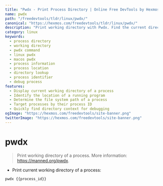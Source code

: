 ```yaml
---
title: "Pwdx - Print Process Directory | Online Free DevTools by Hexmos"
name: pwdx
path: "/freedevtools/tldr/linux/pwdx/"
canonical: "https://hexmos.com/freedevtools/tldr/linux/pwdx/"
description: "Print working directory with Pwdx. Find the current directory of any running process on your system. Free online tool, no registration required."
category: linux
keywords:
  - process directory
  - working directory
  - pwdx command
  - linux pwdx
  - macos pwdx
  - process information
  - process location
  - directory lookup
  - process identifier
  - debug process
features:
  - Display current working directory of a process
  - Identify the location of a running program
  - Determine the file system path of a process
  - Target processes by their process ID
  - Quickly find directory context for debugging
ogImage: "https://hexmos.com/freedevtools/site-banner.png"
twitterImage: "https://hexmos.com/freedevtools/site-banner.png"
---
```


# pwdx

> Print working directory of a process.
> More information: <https://manned.org/pwdx>.

- Print current working directory of a process:

`pwdx {{process_id}}`
